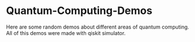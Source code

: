 # Quantum-Computing-Demos

Here are some random demos about different areas of quantum computing. All of this demos were made with qiskit simulator.

